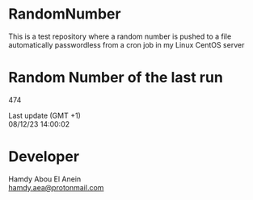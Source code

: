# RandomNumber    
This is a test repository where a random number is pushed to a file automatically passwordless from a cron job in my Linux CentOS server    
# Random Number of the last run   
474
      
Last update (GMT +1)    
08/12/23 14:00:02
# Developer    
Hamdy Abou El Anein   
hamdy.aea@protonmail.com
